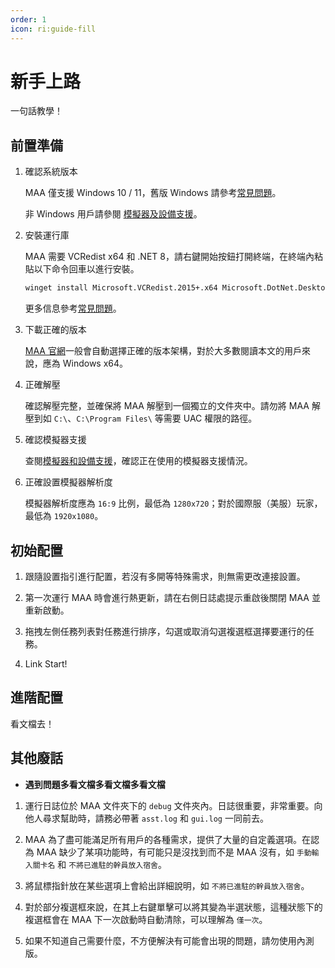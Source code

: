 ```yaml
---
order: 1
icon: ri:guide-fill
---
```


# 新手上路

一句話教學！

## 前置準備

1. 確認系統版本

    MAA 僅支援 Windows 10 / 11，舊版 Windows 請參考[常見問題](./faq.md#系統問題)。

    非 Windows 用戶請參閱 [模擬器及設備支援](./device/)。

2. 安裝運行庫

    MAA 需要 VCRedist x64 和 .NET 8，請右鍵開始按鈕打開終端，在終端內粘貼以下命令回車以進行安裝。

    ```sh
    winget install Microsoft.VCRedist.2015+.x64 Microsoft.DotNet.DesktopRuntime.8
    ```

    更多信息參考[常見問題](faq.md#可能性-2--執行庫問題)。

3. 下載正確的版本

    [MAA 官網](https://maa.plus/)一般會自動選擇正確的版本架構，對於大多數閱讀本文的用戶來說，應為 Windows x64。

4. 正確解壓

    確認解壓完整，並確保將 MAA 解壓到一個獨立的文件夾中。請勿將 MAA 解壓到如 `C:\`、`C:\Program Files\` 等需要 UAC 權限的路徑。

5. 確認模擬器支援

    查閱[模擬器和設備支援](./device/)，確認正在使用的模擬器支援情況。

6. 正確設置模擬器解析度

    模擬器解析度應為 `16:9` 比例，最低為 `1280x720`；對於國際服（美服）玩家，最低為 `1920x1080`。

## 初始配置

1. 跟隨設置指引進行配置，若沒有多開等特殊需求，則無需更改連接設置。

2. 第一次運行 MAA 時會進行熱更新，請在右側日誌處提示重啟後關閉 MAA 並重新啟動。

3. 拖拽左側任務列表對任務進行排序，勾選或取消勾選複選框選擇要運行的任務。

4. Link Start!

## 進階配置

看文檔去！

## 其他廢話

- **遇到問題多看文檔多看文檔多看文檔**

1. 運行日誌位於 MAA 文件夾下的 `debug` 文件夾內。日誌很重要，非常重要。向他人尋求幫助時，請務必帶著 `asst.log` 和 `gui.log` 一同前去。

2. MAA 為了盡可能滿足所有用戶的各種需求，提供了大量的自定義選項。在認為 MAA 缺少了某項功能時，有可能只是沒找到而不是 MAA 沒有，如 `手動輸入關卡名` 和 `不將已進駐的幹員放入宿舍`。

3. 將鼠標指針放在某些選項上會給出詳細說明，如 `不將已進駐的幹員放入宿舍`。

4. 對於部分複選框來說，在其上右鍵單擊可以將其變為半選狀態，這種狀態下的複選框會在 MAA 下一次啟動時自動清除，可以理解為 `僅一次`。

5. 如果不知道自己需要什麼，不方便解決有可能會出現的問題，請勿使用內測版。
